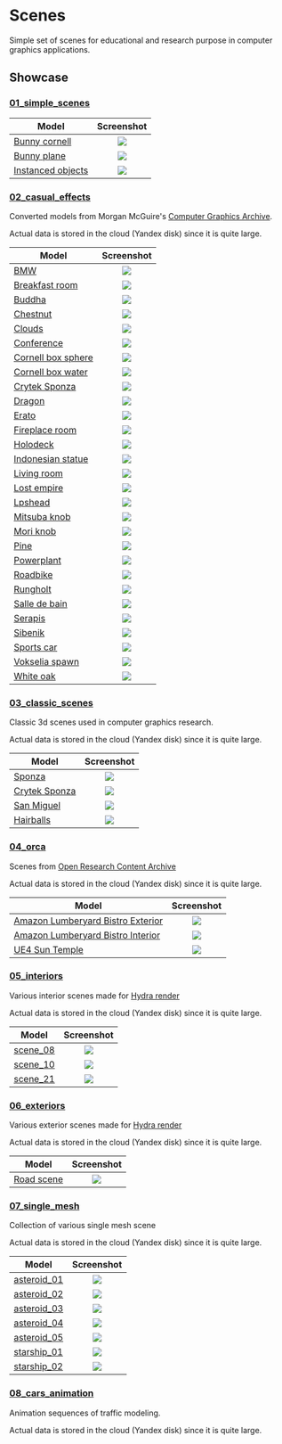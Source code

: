 # Scenes
Simple set of scenes for educational and research purpose in computer graphics applications.

## Showcase
### [01_simple_scenes](01_simple_scenes)
| Model                                                             | Screenshot                                                         |
|-------------------------------------------------------------------|:------------------------------------------------------------------:|
| [Bunny cornell](01_simple_scenes/bunny_cornell.xml)               | ![](01_simple_scenes/screenshots/bunny_cornell.jpeg)                |
| [Bunny plane](01_simple_scenes/bunny_plane.xml)                   | ![](01_simple_scenes/screenshots/bunny_plane.jpeg)                  |
| [Instanced objects](01_simple_scenes/instanced_objects.xml)       | ![](01_simple_scenes/screenshots/instanced_objects.jpeg)            |


### [02_casual_effects](https://disk.yandex.ru/d/M_qbkejoOYun1Q)
Converted models from Morgan McGuire's [Computer Graphics Archive](https://casual-effects.com/data).

Actual data is stored in the cloud (Yandex disk) since it is quite large.

| Model                                                                                | Screenshot                                                    |
|--------------------------------------------------------------------------------------|:-------------------------------------------------------------:|
| [BMW](https://disk.yandex.ru/d/M_qbkejoOYun1Q/bmw)                                   | ![](02_casual_effects/screenshots/bmw.jpeg)                    |
| [Breakfast room](https://disk.yandex.ru/d/M_qbkejoOYun1Q/breakfast_room)             | ![](02_casual_effects/screenshots/breakfast_room.jpeg)         |
| [Buddha](https://disk.yandex.ru/d/M_qbkejoOYun1Q/buddha)                             | ![](02_casual_effects/screenshots/buddha.jpeg)                 |
| [Chestnut](https://disk.yandex.ru/d/M_qbkejoOYun1Q/chestnut)                         | ![](02_casual_effects/screenshots/chestnut.jpeg)               |
| [Clouds](https://disk.yandex.ru/d/M_qbkejoOYun1Q/clouds)                             | ![](02_casual_effects/screenshots/clouds.jpeg)                 |
| [Conference](https://disk.yandex.ru/d/M_qbkejoOYun1Q/conference)                     | ![](02_casual_effects/screenshots/conference.jpeg)             |
| [Cornell box sphere](https://disk.yandex.ru/d/M_qbkejoOYun1Q/cornell_box_sphere)     | ![](02_casual_effects/screenshots/cornellbox_spheres.jpeg)     |
| [Cornell box water](https://disk.yandex.ru/d/M_qbkejoOYun1Q/cornell_box_water)       | ![](02_casual_effects/screenshots/cornellbox_water.jpeg)       |
| [Crytek Sponza](https://disk.yandex.ru/d/M_qbkejoOYun1Q/crytek_sponza)               | ![](02_casual_effects/screenshots/crytek_sponza.jpeg)          |
| [Dragon](https://disk.yandex.ru/d/M_qbkejoOYun1Q/dragon)                             | ![](02_casual_effects/screenshots/dragon.jpeg)                 |
| [Erato](https://disk.yandex.ru/d/M_qbkejoOYun1Q/erato)                               | ![](02_casual_effects/screenshots/erato.jpeg)                  |
| [Fireplace room](https://disk.yandex.ru/d/M_qbkejoOYun1Q/fireplace_room)             | ![](02_casual_effects/screenshots/fireplace_room.jpeg)         |
| [Holodeck](https://disk.yandex.ru/d/M_qbkejoOYun1Q/holodeck)                         | ![](02_casual_effects/screenshots/holodeck.jpeg)               |
| [Indonesian statue](https://disk.yandex.ru/d/M_qbkejoOYun1Q/indonesian_statue)       | ![](02_casual_effects/screenshots/indonesian.jpeg)             |
| [Living room](https://disk.yandex.ru/d/M_qbkejoOYun1Q/living_room)                   | ![](02_casual_effects/screenshots/living_room.jpeg)            |
| [Lost empire](https://disk.yandex.ru/d/M_qbkejoOYun1Q/lost_empire)                   | ![](02_casual_effects/screenshots/lost_empire.jpeg)            |
| [Lpshead](https://disk.yandex.ru/d/M_qbkejoOYun1Q/lpshead)                           | ![](02_casual_effects/screenshots/lpshead.jpeg)                |
| [Mitsuba knob](https://disk.yandex.ru/d/M_qbkejoOYun1Q/mitsuba_knob)                 | ![](02_casual_effects/screenshots/mitsuba_knob.jpeg)           |
| [Mori knob](https://disk.yandex.ru/d/M_qbkejoOYun1Q/mori_knob)                       | ![](02_casual_effects/screenshots/mori_knob.jpeg)              |
| [Pine](https://disk.yandex.ru/d/M_qbkejoOYun1Q/pine)                                 | ![](02_casual_effects/screenshots/pine.jpeg)                   |
| [Powerplant](https://disk.yandex.ru/d/M_qbkejoOYun1Q/powerplant)                     | ![](02_casual_effects/screenshots/powerplant.jpeg)             |
| [Roadbike](https://disk.yandex.ru/d/M_qbkejoOYun1Q/roadbike)                         | ![](02_casual_effects/screenshots/roadbike.jpeg)               |
| [Rungholt](https://disk.yandex.ru/d/M_qbkejoOYun1Q/rungholt)                         | ![](02_casual_effects/screenshots/rungholt.jpeg)               |
| [Salle de bain](https://disk.yandex.ru/d/M_qbkejoOYun1Q/salle_de_bain)               | ![](02_casual_effects/screenshots/salle_de_bain.jpeg)          |
| [Serapis](https://disk.yandex.ru/d/M_qbkejoOYun1Q/serapis)                           | ![](02_casual_effects/screenshots/serapis.jpeg)                |
| [Sibenik](https://disk.yandex.ru/d/M_qbkejoOYun1Q/sibenik)                           | ![](02_casual_effects/screenshots/sibenik.jpeg)                |
| [Sports car](https://disk.yandex.ru/d/M_qbkejoOYun1Q/sportscar)                      | ![](02_casual_effects/screenshots/sportscar.jpeg)              |
| [Vokselia spawn](https://disk.yandex.ru/d/M_qbkejoOYun1Q/vokselia_spawn)             | ![](02_casual_effects/screenshots/vokselia_spawn.jpeg)         |
| [White oak](https://disk.yandex.ru/d/M_qbkejoOYun1Q/white_oak)                       | ![](02_casual_effects/screenshots/white_oak.jpeg)              |

### [03_classic_scenes](https://disk.yandex.ru/d/dDAqgrNeV92_kw)
Classic 3d scenes used in computer graphics research.

Actual data is stored in the cloud (Yandex disk) since it is quite large.

| Model                                                                     | Screenshot                                                  |
|---------------------------------------------------------------------------|:-----------------------------------------------------------:|
| [Sponza](https://disk.yandex.ru/d/dDAqgrNeV92_kw/01_sponza)               | ![](03_classic_scenes/screenshots/sponza.jpeg)               |
| [Crytek Sponza](https://disk.yandex.ru/d/dDAqgrNeV92_kw/02_cry_sponza)    | ![](03_classic_scenes/screenshots/crysponza.jpeg)            |
| [San Miguel](https://disk.yandex.ru/d/dDAqgrNeV92_kw/03_san_miguel)       | ![](03_classic_scenes/screenshots/san_miguel.jpeg)           |
| [Hairballs](https://disk.yandex.ru/d/dDAqgrNeV92_kw/04_hair_balls)        | ![](03_classic_scenes/screenshots/hairballs.jpeg)            |

### [04_orca](https://disk.yandex.ru/d/ri_J0wuoZiP34w)
Scenes from [Open Research Content Archive](https://developer.nvidia.com/orca)

Actual data is stored in the cloud (Yandex disk) since it is quite large.

| Model                                                                                         | Screenshot                                        |
|-----------------------------------------------------------------------------------------------|:-------------------------------------------------:|
| [Amazon Lumberyard Bistro Exterior](https://disk.yandex.ru/d/ri_J0wuoZiP34w/bistro_exterior)  | ![](04_orca/screenshots/bistro_exterior.jpeg)               |
| [Amazon Lumberyard Bistro Interior](https://disk.yandex.ru/d/ri_J0wuoZiP34w/bistro_interior)  | ![](04_orca/screenshots/bistro_interior.jpeg)               |
| [UE4 Sun Temple](https://disk.yandex.ru/d/ri_J0wuoZiP34w/suntemple)                           | ![](04_orca/screenshots/suntemple.jpeg)            |

### [05_interiors](https://disk.yandex.ru/d/TqcjyFsrSLelbw)
Various interior scenes made for [Hydra render](https://github.com/Ray-Tracing-Systems/HydraCore) 

Actual data is stored in the cloud (Yandex disk) since it is quite large.

| Model                                                                     | Screenshot                                        |
|---------------------------------------------------------------------------|:-------------------------------------------------:|
| [scene_08](https://disk.yandex.ru/d/TqcjyFsrSLelbw/scene_08)              | ![](05_interiors/screenshots/scene_08.jpeg)               |
| [scene_10](https://disk.yandex.ru/d/TqcjyFsrSLelbw/scene_10)              | ![](05_interiors/screenshots/scene_10.jpg)            |
| [scene_21](https://disk.yandex.ru/d/TqcjyFsrSLelbw/scene_21)              | ![](05_interiors/screenshots/scene_21.jpeg)            |

### [06_exteriors](https://disk.yandex.ru/d/MetYef2wCEdiag)
Various exterior scenes made for [Hydra render](https://github.com/Ray-Tracing-Systems/HydraCore)

Actual data is stored in the cloud (Yandex disk) since it is quite large.

| Model                                                                     | Screenshot                                        |
|---------------------------------------------------------------------------|:-------------------------------------------------:|
| [Road scene](https://disk.yandex.ru/d/MetYef2wCEdiag/RoadScenelib)        | ![](06_exteriors/screenshots/road_scene.jpeg)               |


### [07_single_mesh](https://disk.yandex.ru/d/RhDT-ty4hi7b_Q)
Collection of various single mesh scene

Actual data is stored in the cloud (Yandex disk) since it is quite large.

| Model                                                                     | Screenshot                                        |
|---------------------------------------------------------------------------|:-------------------------------------------------:|
| [asteroid_01](https://disk.yandex.ru/d/RhDT-ty4hi7b_Q)                    | ![](07_single_mesh/screenshots/asteroid01.jpeg)         |
| [asteroid_02](https://disk.yandex.ru/d/RhDT-ty4hi7b_Q)                    | ![](07_single_mesh/screenshots/asteroid02.jpeg)         |
| [asteroid_03](https://disk.yandex.ru/d/RhDT-ty4hi7b_Q)                    | ![](07_single_mesh/screenshots/asteroid03.jpeg)         |
| [asteroid_04](https://disk.yandex.ru/d/RhDT-ty4hi7b_Q)                    | ![](07_single_mesh/screenshots/asteroid04.jpeg)         |
| [asteroid_05](https://disk.yandex.ru/d/RhDT-ty4hi7b_Q)                    | ![](07_single_mesh/screenshots/asteroid05.jpeg)         |
| [starship_01](https://disk.yandex.ru/d/RhDT-ty4hi7b_Q)                    | ![](07_single_mesh/screenshots/starship01.jpeg)         |
| [starship_02](https://disk.yandex.ru/d/RhDT-ty4hi7b_Q)                    | ![](07_single_mesh/screenshots/starship02.jpeg)         |



### [08_cars_animation](https://disk.yandex.ru/d/pV3eVRMZeCXpxg)
Animation sequences of traffic modeling. 

Actual data is stored in the cloud (Yandex disk) since it is quite large.



